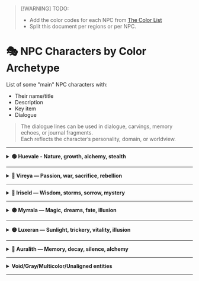 
> [!WARNING] TODO: 
> - Add the color codes for each NPC from [The Color List](../colors.md)
> - Split this document per regions or per NPC.

# 🎭 NPC Characters by Color Archetype

List of some "main" NPC characters with:
- Their name/title
- Description
- Key item
- Dialogue

> The dialogue lines can be used in dialogue, carvings, memory echoes, or journal fragments.  
> Each reflects the character’s personality, domain, or worldview.

---

<details><summary><b>🟢 Huevale - Nature, growth, alchemy, stealth</b></summary>

<div align="center">
  <h3>Xanadu Warden</h3>
  <i>Guardian of the Forgotten Gardens</i></br>
  <img src="../../assets/npc-sketches/huevale/xanadu.png" alt="Xanadu Warden" width="200">
  </br><i>Poet-scout cloaked in ancient gray-green</i></br></br>
</div>

> "Gardens grow again, even over bones."  
> “This garden grew thorns when we fled.”  
> "If you listen, the moss remembers where you buried the truth."  
> “Hold the stone in moonlight — it’ll show you what we forgot.”  

**When leading the player into ancient ruins:**  
> “Roots grow around memory. Tread softly — some stones grieve.”

**Item:** *Xanadu Stone* – Ancient mossy relic; grants visions of lost utopias when held in moonlight.

<!-- - [Philodendron Xanadu](https://en.wikipedia.org/wiki/Thaumatophyllum_xanadu) -->

---

<div align="center">
  <h3>Viridian Alchemist</h3>
  <i>Master of stable transmutations; uses sacred bluish-green ink to draw power into pigments</i></br>
  <img src="../../assets/npc-sketches/huevale/viridian.png" alt="Viridian Alchemist" width="200">
  </br><i>Alchemical scribe clad in bluish-green robes</i></br></br>
</div>

> "Balance is pigment and patience."  
> "When the ink runs dry, the spell is complete."  
> “A drop of this will make a promise eternal — or a lie irreversible.”  
> “Some colors need silence to set.”  

**When offering a spell recipe:**  
> “Write it with care. Ink has memory… and moods.”

**Item:** *Viridian Ink* – Alchemical dye that makes enchanted glyphs permanent and immune to dispelling.

---

<div align="center">
  <h3>Feldgrau Veteran</h3>
  <i>Retired soldier turned mercenary strategist; armor camouflaged like mossy stone</i></br>
  <img src="../../assets/npc-sketches/huevale/feldgrau.png" alt="Feldgrau Veteran" width="200">
  </br><i>Weathered tactician with forest-blended armor</i></br></br>
</div>

> "Cover the blade in green, and the blood won't shine."  
> "I've seen ghosts lose their war... and still stand guard."  
> “I buried more comrades than I remember. But moss remembers them all.”  
> “Don’t ask about my medals. Ask the forest where I left them.”  

**When asked to teach strategy:**  
> “Plan like the forest — layered, patient, and ready to swallow noise.”

**Item:** *Feldgrau Cloak* – Worn by ghost soldiers; renders the wearer near-invisible in forests or ruins.

---

<div align="center">
  <h3>Skobeloff Diver</h3>
  <i>Underwater relic hunter from the deep teal cities; agile and silent</i></br>
  <img src="../../assets/npc-sketches/huevale/skobeloff.png" alt="Skobeloff Diver" width="200">
  </br><i>Silent salvager in shimmering teal armor</i></br></br>
</div>

> "Below the blue, there’s only pressure and memory."  
> "The deeper you dive, the older the lies become."  
> “Light lies. Pressure doesn’t.”  
> “This lens? It’s seen ghosts smile at their traps.”  

**When spotting a hidden artifact:**  
> “There. It blinks when your heart does. Don’t ask how I know.”

**Item:** *Skobeloff Lens* – A monocle that sees through illusion and detects magical traps in dim light.

---

<div align="center">
  <h3>Chartreuse Initiate</h3>
  <i>Monk of the Carthusian order; channels light and laughter through herbal potions</i></br>
  <img src="../../assets/npc-sketches/huevale/chartreuse.png" alt="Chartreuse Initiate" width="200">
  </br><i>Herbal monk glowing with green glee</i></br></br>
</div>

> "Joy ferments like herbs — bitter, then healing."  
> "Laugh, and the gods might laugh with you. Or at you."  
> “Drink with intent. Laugh with abandon. Regret with wisdom.”  
> “The gods cackle. Why shouldn’t we?”  

**When giving the player a potion:**  
> “Side effects may include euphoria, clarity… and bears.”

**Item:** *Chartreuse Tonic* – Electric-green potion brewed by monks; restores stamina and induces laughter.

---

<div align="center">
  <h3>Malachite Oracle</h3>
  <i>Green-seer of ancient ruins; speaks in cryptic prophecy while wrapped in stone-green robes</i></br>
  <img src="../../assets/npc-sketches/huevale/malachite.png" alt="Malachite Oracle" width="200">
  <img src="../../assets/npc-sketches/huevale/malachite-v2.png" alt="Malachite Oracle Battle Mode" height="300">
  </br><i>Stone-veiled prophet whispering mossy truths</i></br></br>
</div>

> "When the stone speaks, silence obeys."  
> "Change is the only truth the roots trust."  
> “Fate is a serpent. I only provide the fang.”  
> “I don’t speak prophecy. I just repeat what the moss sings.”  

**When asked for a vision:**  
> “Bring me something forgotten. Only then can I show you what’s ahead.”

**Item:** *Malachite Fang* – Serpent-blade of verdant ore; poisons foes with dreams of transformation.

---

<div align="center">
  <h3>Smaragdine Knight</h3>
  <i>Emerald-armored protector of forest realms; blade glints like gem-cut leaves</i></br>
  <img src="../../assets/npc-sketches/huevale/smaragdine.png" alt="Smaragdine Knight" width="200">
  </br><i>Warden of groves, armored in emerald brilliance</i></br></br>
</div>

> "Armor grown, not forged, binds better to purpose."  
> "Even the emerald bleeds green in war."  
> “The vine crowned me, not kings.”  
> “If my blade shakes, it’s because the forest weeps with me.”  

**When rallying before a fight:**  
> “Stand with the grove. Bend if you must, but do not fall.”

**Item:** *Smaragdine Circlet* – Crown of living vine and emerald; boosts nature magic and calms beasts.

---

<div align="center">
  <h3>Celadon Archivist</h3>
  <i>Ethereal scholar tending to pottery libraries; memory sealed in glazed runes</i></br>
  <img src="../../assets/npc-sketches/huevale/celadon.png" alt="Celadon Archivist" width="200">
  </br><i>Librarian of porcelain echoes</i></br></br>
</div>

> "Each glaze holds a lifetime. Crack it, and you hear the end."  
> "Nothing fades — only layers build."  
> “Don’t drop that shard. It remembers your secrets faster than you forget them.”  
> “Porcelain has better memory than flesh.”  

**When asked about a forgotten incantation:**  
> “Check the seventh shelf. No, not that one. The one that hums when you lie.”

**Item:** *Celadon Shards* – Pieces of enchanted porcelain; used to record spells visually like film.

---

<div align="center">
  <h3>Limerick Druid</h3>
  <i>Trickster of the glens; chants in verse to charm beasts and brew illusions</i></br>
  <img src="../../assets/npc-sketches/huevale/limerick.png" alt="Limerick Druid" width="200">
  <img src="../../assets/npc-sketches/huevale/limerick-green.png" alt="Limerick Druid in Green" width="200">
  </br><i>Rhyming rogue cloaked in bog-oak and mischief</i></br></br>
</div>

> "Rhyme binds more than rope. Ask the fox."  
> "When the wind sings your name backward, don’t answer."

**Item:** *Limerick Flute* – Woodwind carved from bog-oak; playing it conjures playful forest spirits.

> [!NOTE]
> (Maybe he could only speak in limericks ?)

<details><summary>Click to see <i>Limerick Druid's dialogue in limericks</i></summary>

#### 🌿 **Limerick Druid – Dialogue in Limericks**

**Upon First Meeting:**
> In the glen where the foxes all play,\
> I wandered and rhymed through the day.\
> If you follow the tune,\
> Don’t look at the moon —\
> It’s watching and wanders away.

**Offering Advice:**
> When vines block your path, don’t be mad —\
> They’re grumpy, not wicked or bad.\
> Just whisper a song,\
> Not too short or too long,\
> And they'll move — if they’re feeling unclad.

**On the Nature of Illusions:**
> An echo can dance like a deer,\
> And giggle a foot from your ear.\
> If the trees start to hum,\
> You should probably run —\
> Or you’ll marry a mushroom, I fear.

**When Using His Flute:**
> A note from this flute in my hand,\
> Can summon a trickster or band.\
> One puff and they leap,\
> Out of root, bark, or deep —\
> Though they rarely obey what I planned.

**If the Player Asks About the Prismwalker:**
> You’re colorless now — quite a feat!\
> A vessel both blank and complete.\
> Will you bloom or decay?\
> Well, either way…\
> The moss at your feet thinks you’re neat.

**On the Forest Responding to Magic:**
> The forest remembers each tread,\
> And whispers your dreams when you’ve fled.\
> But step with intent,\
> And you may just prevent\
> What the vines had been planning instead.
</details>

---

<div align="center">
  <h3>Harlequin Trickblade</h3>
  <i>Masked jester-assassin; strikes with chaotic glee in carnival-green attire</i></br>
  <img src="../../assets/npc-sketches/huevale/harlequin.png" alt="Harlequin Trickblade" width="200">
  </br><i>Chaos-laced killer in motley mirth</i></br></br>
</div>

> "Chaos is the only pattern sharp enough to cut fate."  
> "I laugh when death forgets its cue."  
> “Every stab’s a joke with a punchline in blood.”  
> “Catch me? You’re already part of the act.”  

**When disappearing mid-battle:**  
> “Guess who? Wrong answer!”

**Item:** *Harlequin Mask* – Jester’s enchanted visage; wearer can mimic any voice and dodge fate once per day.

---

<div align="center">
  <h3>Saproot Cultist</h3>
  <i>Swamp-dweller devoted to a sleeping tree god; channels earthy green ichor</i></br>
  <img src="../../assets/npc-sketches/huevale/saproot.png" alt="Saproot Cultist" width="200">
  </br><i>Dripping acolyte of the dreaming bark</i></br></br>
</div>

> "The god sleeps in bark — dream too loud and it might wake."  
> "Rot is just birth with teeth."  
> “I bleed sap, not doubt.”  
> “Decay’s not death. It’s the soil praying.”  

**When defending their faith:**  
> “Worship the rot. It’s the only thing that listens forever.”

**Item:** *Saproot Idol* – Carved from swamp wood and berries; protects its owner from decay and curses.

---

<div align="center">
  <h3>Thalera the Rootborn</h3>
  <i>Verdant Ghost formed from roots and vines</i></br>
  <img src="../../assets/npc-sketches/huevale/thalera.png" alt="Thalera the Rootborn" width="200">
  </br><i>Translucent figure with green-glowing antlers</i></br></br>
</div>

> “Your feet are bare. Your breath uncolored.  
> You do not belong, Prismwalker.”  
>   
> “Yet… you carry the Root’s grief in your steps.”

[**See Verdant Ghost in Example Scene**](../scenes/scene-greenwood.md#npc-encounter)  

<!-- - [Thalera Moth](https://en.wikipedia.org/wiki/Thalera) -->

</details>

---

<details><summary><b>🔴 Vireya — Passion, war, sacrifice, rebellion</b></summary>

<div align="center">
  <h3>Amaranth The Undying</h3>
  <i>Immortal martyr of the Crimson Bloom; rebirth marked by the flower's hue</i></br>
  <img src="../../assets/npc-sketches/vireya/amaranth.png" alt="Amaranth The Undying" width="200">
  </br><i>Wounded saint whose blood births blossoms</i></br></br>
</div>

> "Rebirth is a mercy. I’ve done it too many times."  
> "The bloom is beautiful... just before it drinks."  
> “My death matters more than my life. That’s why I keep dying.”  
> “This isn’t immortality. It’s a long apology.”  

**When recruiting the player into battle:**  
> “Fight beside me, and if we fall… the bloom remembers us both.”

**Item:** *Amaranth Rose* – Crimson flower preserved in crystal; heals mortal wounds but shortens life span.

---

<div align="center">
  <h3>Vermilion Duelist</h3>
  <i>Champion of the Blood Arena; blade dances like firelight on lacquered red armor</i></br>
  <img src="../../assets/npc-sketches/vireya/vermilion.png" alt="Vermilion Duelist" width="200">
  </br><i>Blademaster veiled in fire and fury</i></br></br>
</div>

> "Only blood can sign a name in fire."  
> "A blade’s purpose is to be answered."  
> “Cut hesitation first. Then the enemy.”  
> “Every duel is a question. My blade is the answer.”  

**Before a duel begins:**  
> “No second cuts. Speak through your steel.”

**Item:** *Vermilion Brand* – A tattooed sigil applied by fire; grants war fury and immunity to heat.

---

<div align="center">
  <h3>Nacarat the Fox</h3>
  <i>Desert thief with a fiery coat; vanishes like a mirage at dusk</i></br>
  <img src="../../assets/npc-sketches/vireya/nacarat.png" alt="Nacarat the Fox" width="200">
  </br><i>Sly shadow with sand beneath her tongue</i></br></br>
</div>

> "The desert buries liars quickly. And cleanly."  
> "Mirages don’t lie — they just let you dream wrong."  
> “Want truth? Catch a fox. Want lies? Catch your shadow.”  
> “I never vanish — I just slip into stories.”  

**When slipping the player a stolen key:**  
> “Don’t thank me. Just don’t get caught — I’m allergic to gratitude.”

**Item:** *Nacarat Ember* – Glowing coal carried in a fox-skin pouch; ignites at a whisper, burns without fuel.

---

<div align="center">
  <h3>Falu Homesteader</h3>
  <i>Stubborn defender of the Red Timber Towns; wields copper tools as weapons</i></br>
  <img src="../../assets/npc-sketches/vireya/falu.png" alt="Falu Homesteader" width="200">
  </br><i>Grizzled builder whose hammer sings defense</i></br></br>
</div>

> "If the hearth dies, so do the hills."  
> "Redwood walls don't fall... they remember why they stand."  
> “Call me stubborn one more time. I’ll outlive the insult.”  
> “This hammer built hope. And broke bones.”  

**When asked about leaving town:**  
> “This land raised me. I won’t leave until it dies. And maybe not then.”

**Item:** *Falu Charm* – House-shaped pendant from red timber; wards off undead and snow spirits.

---

<div align="center">
  <h3>Alizarin, the Crimson Weaver</h3>
  <i>Sorceress who stitches fate through dyed threads; prefers madder-red robes</i></br>
  <img src="../../assets/npc-sketches/vireya/alizarin.png" alt="Alizarin, the Crimson Weaver" width="200">
  </br><i>Seamstress of sacrifice and scarlet oaths</i></br></br>
</div>

> "Threads bind what memory cannot."  
> "I sew fate. Careful what color you bleed."  
> “Want to know if you’re brave? Touch a red square.”  
> “Even death has patterns. I just embroider them.”  

**When gifting a square of her quilt:**  
> “This one’s blank. Fill it with something worth mourning.”

**Item:** *Alizarin Quilt* – A patchwork battle banner; each square records a heroic death, grants courage.

---

<div align="center">
  <h3>Cinnabar Mask</h3>
  <i>Masked envoy of joy and death; rituals painted in sacred red-orange</i></br>
  <img src="../../assets/npc-sketches/vireya/cinnabar-cloak.png" alt="Cinnabar Mask" width="200">
  </br><i>Ceremonial trickster cloaked in rite and riddle</i></br></br>
</div>

> "Smiles are masks. Mine just fits better."  
> "A ritual is only wrong if no one claps."  
> “I’ve danced at ten funerals. And nine weddings. I forget which was louder.”  
> “Blood is just ink for a louder story.”  

**When performing a rite in the field:**  
> “Clap, or it gets awkward. The spirits hate awkward.”

**Item:** *Cinnabar Seal* – Enchanted wax stamp; bonds contracts with joyful truth or cruel irony.

---

<div align="center">
  <h3>Coquelicot Banner</h3>
  <i>Symbol of resistance; a vivid poppy standard carried by forgotten heroes</i></br>
  <img src="../../assets/npc-sketches/vireya/coquelicot.png" alt="Coquelicot Banner" width="200">
  </br><i>Marching memory sewn into a fluttering flame</i></br></br>
</div>

> "Poppies bloom where martyrs fall."  
> "Raise a flag, bury a name. It’s the same gesture."  
> “When the wind lifts the banner, it remembers who held it.”  
> “No grave marks me. The flowers do.”  

**When giving the brooch to the player:**  
> “This doesn’t make you a hero. It makes you the next.”

**Item:** *Coquelicot Brooch* – Worn by war widows; summons a field of ghostly poppies once per year.

</details>

---

<details><summary><b>🔵 Iriseld — Wisdom, storms, sorrow, mystery</b></summary>

<div align="center">
  <h3>Zaffre Glasswright</h3>
  <i>Artisan who speaks through cobalt glass; traps memories in shimmering windows</i></br>
  <img src="../../assets/npc-sketches/iriseld/zaffre.png" alt="Zaffre Glasswright" width="200">
  </br><i>Silent artisan with cobalt-stained fingers</i></br></br>
</div>

> "Glass keeps what words forget."  
> "Look too deep, and you’ll find what looked back."  
> "This vial doesn’t show you what’s hidden — it shows you what you buried."  
> "I don’t make windows. I make confessions."  

**When using the vial to unlock a memory gate:**  
> “Step through. Just don’t expect the same person to come out.”

**Item:** *Zaffre Vial* – Cobalt bottle filled with enchanted tears; reveals hidden doors or passages.

---

<div align="center">
  <h3>Glaucous Wing</h3>
  <i>Avian shapeshifter who guards the misty cliffs; feathers mimic sea-gray skies</i></br>
  <img src="../../assets/npc-sketches/iriseld/glaucous.png" alt="Glaucous Wing" width="200">
  <img src="../../assets/npc-sketches/iriseld/glaucous-cloak.png" alt="Glaucous Wing, Cloaked" width="200">
  </br><i>Mist-cloaked guardian with wind-slicked feathers</i></br></br>
</div>

> "Wings are for silence, not escape."  
> "The sky mourns every fall — listen."  
> "Storms nest in my ribs. I just let them breathe."  
> "Feathers are liars. The wind is honest."  

**When offering a lift to high cliffs:**  
> “Hold tight. The clouds bite when you hesitate.”

**Item:** *Glaucous Feather* – From a sky-serpent; lets the bearer hover silently or speak with birds.

---

<div align="center">
  <h3>Cerulean Skydancer</h3>
  <i>Messenger of wind spirits; performs aerial rites in azure silks</i></br>
  <img src="../../assets/npc-sketches/iriseld/skydancer.png" alt="Cerulean Skydancer" width="200">
  </br><i>Azure-robed wind priest of the upper airstreams</i></br></br>
</div>

> "You rise only when you fall with grace."  
> "The wind doesn’t forget who defies it."  
> "Each gust speaks a different name. Most are warnings."  
> "Flight is a promise — not to fall, but to keep dancing."  

**Before a sky-ritual sequence:**  
> “Move like lightning forgot your name.”

**Item:** *Cerulean Cloak* – Azure silk garment; wearer is immune to lightning while in open skies.

---

<div align="center">
  <h3>Eigengrau the Unseeing</h3>
  <i>Shadowmancer from the realm of whispers; commands darkness of the mind’s eye</i></br>
  <img src="../../assets/npc-sketches/iriseld/eigengrau.png" alt="Eigengrau the Unseeing" width="200">
  <img src="../../assets/npc-sketches/iriseld/eigengrau-cloak.png" alt="Eigengrau the Unseeing, Cloaked" width="200">
  </br><i>Blindfolded oracle veiled in dream-darkness</i></br></br>
</div>

> "Not all shadows are cast by light."  
> "The color you see in dreams is me."  
> "I blind myself to see deeper. You still blink too much."  
> "Fear isn’t a wall. It’s a mirror with dust on it."  

**When the player hesitates to look into the prism:**  
> “You won’t like what you see. That’s why it’s worth looking.”

**Item:** *Eigengrau Prism* – Dark crystal; shows the user's subconscious desires or fears when gazed into.

---

<div align="center">
  <h3>Payne’s Shade</h3>
  <i>Painter of illusions and forger of souls; dreams in blue-gray landscapes</i></br>
  <img src="../../assets/npc-sketches/iriseld/payne.png" alt="Payne’s Shade" width="200">
  </br><i>Somber artist in tattered smocks of storm-hue</i></br></br>
</div>

> "Illusion needs a frame... and a witness."  
> "Every masterpiece begins in gray."  
> "What you see isn’t false — it’s just unfinished."  
> "I’ve painted gods, liars, and myself. Only the canvas knows who’s real."  

**While casting a large-scale illusion:**  
> “The world is easier to fix when you paint over it first.”

**Item:** *Payne’s Brush* – Artist’s brush made from shadow-hair; paints illusions that persist for an hour.

</details>

---

<details><summary><b>🟣 Myrrala — Magic, dreams, fate, illusion</b></summary>

<div align="center">
  <h3>Wisteria Enchantress</h3>
  <i>Soft-spoken spellcaster from the vine-covered tower; weaves gentle glamours</i></br>
  <img src="../../assets/npc-sketches/myrrala/wisteria-veil.png" alt="Wisteria Enchantress" width="200">
  <img src="../../assets/npc-sketches/myrrala/wisteria-simple.png" alt="Wisteria Enchantress, cloaked" width="200">
  </br><i>Glamour-witch robed in dusk and perfume</i></br></br>
</div>

> "Charm is a quieter curse."  
> "I weave kindness like silk — hard to notice until you're bound."  
> "Glamour is truth made beautiful enough to forgive."  
> "If the moon nods at you — don’t blink."  

**When encountered during twilight hours:**  
> “The light’s soft now. It listens better than it speaks.”

**Item:** *Wisteria Veil* – Shimmering shawl; obscures the wearer’s presence in twilight and dreams.

---

<div align="center">
  <h3>Periwinkle Siren</h3>
  <i>Melodic sea-fae; lures sailors with shimmering, lavender-toned scales</i></br>
  <img src="../../assets/npc-sketches/myrrala/periwinkle.png" alt="Periwinkle Siren" width="200">
  <img src="../../assets/npc-sketches/myrrala/periwinkle-full.png" alt="Periwinkle Siren, Full Body" width="200">
  </br><i>Lavender-scaled fae with a haunting voice</i></br></br>
</div>

> "Not all drowning starts with water."  
> "My voice is a mirror. What did you say?"  
> "Most sailors drown before they notice."  
> "Sing back — if you remember the tune."  

**If you resist her magic:**  
> “Mmm… A strong mind. I wonder who last owned it.”

**Item:** *Periwinkle Pearl* – Held by sea witches; grants underwater breathing and mild hypnosis powers.

<!-- Pervenche Periwinkle -->

---

<div align="center">
  <h3>Mauveine Spark</h3>
  <i>Chemist of chaotic color; experiments with first-gen synthetic magic-dyes made with coal tar</i></br>
  <img src="../../assets/npc-sketches/myrrala/mauveine.png" alt="Mauveine Spark" width="200">
  </br><i>Color-alchemist in stained gloves and goggles</i></br></br>
</div>

> "Chaos doesn’t knock. It bursts into color."  
> "Mix coal and genius, and pray you’re not flammable."  
> "Science is just madness with a recipe."  
> "I brew brilliance. Accidents are a side effect."  

**Before handing you a volatile concoction:**  
> “It might explode. But beautifully.”

**Item:** *Mauveine Flask* – Contains the first artificial magic dye; causes chaotic effects with every sip.

---

<div align="center">
  <h3>Heliotrope Devotee</h3>
  <i>Solar cleric whose power waxes as the flower turns; harbors eternal love</i></br>
  <img src="../../assets/npc-sketches/myrrala/heliotrope.png" alt="Heliotrope Devotee" width="200">
  </br><i>Sun-marked devotee with flowered circlet</i></br></br>
</div>

> "The sun doesn't follow the flower. It's the other way 'round."  
> "Devotion is light that blinds from behind."  
> "I loved once. Now I just orbit."  
> "The light that saves also sears."  

**During sunrise rites:**  
> “Watch the petals. They know before we do.”

**Item:** *Heliotrope Band* – Bracelet that glows with solar devotion; protects from dark curses at dawn.

---

<div align="center">
  <h3>Razzmatazz Sprite</h3>
  <i>Tiny fey of mischief and parties; bursts into pink when laughing</i></br>
  <img src="../../assets/npc-sketches/myrrala/razzmatazz.png" alt="Razzmatazz Sprite" width="200">
  </br><i>Flickering pixie-trickster with a booming laugh</i></br></br>
</div>

> "Fun is dangerous when it’s your only defense."  
> "If it giggles in the dark... it’s probably me."  
> "I drummed a mountain awake once. It danced."  
> "Magic’s more fun when it’s not yours."  

**When helping unlock a sealed relic:**  
> “Boom or bloom? Depends if I’m bored.”

**Item:** *Razzmatazz Drum* – A fey instrument; awakens slumbering magic in artifacts when played.

---

<div align="center">
  <h3>Fandango Duelstar</h3>
  <i>Performer-warrior of the Passion Stage; dances and duels with equal flair</i></br>
  <img src="../../assets/npc-sketches/myrrala/fandango.png" alt="Fandango Duelstar" width="200">
  </br><i>Dueling performer cloaked in sequined pink</i></br></br>
</div>

> "A dance is just a duel without grief."  
> "If they watch you bleed, make it beautiful."  
> "My blade flirts. My steps kill."  
> "The crowd never applauds silence."  

**Before a staged combat sequence:**  
> “Shall we waltz in wounds?”

**Item:** *Fandango Dagger* – Curved pink-steel blade; glows during duels and sings when blood is spilled.

---

<div align="center">
  <h3>Thulian Emissary</h3>
  <i>Ambassador from a hidden mineral kingdom; eyes shimmer pink and knowing</i></br>
  <img src="../../assets/npc-sketches/myrrala/tulian-old.png" alt="Thulian Emissary" width="200">
  <img src="../../assets/npc-sketches/myrrala/tulian-simple.png" alt="Thulian Emissary" width="200">
  </br><i>Gem-veined diplomat draped in echoing robes</i></br></br>
</div>

> "Truth is a rare gem. Most aren’t polished enough to see it."  
> "I don’t lie. I just leave out the easy parts."  
> "Reflections are fragments. So are we."  
> "This mirror shows your truth, not mine."  

**When the player questions their motives:**  
> “Does a prism pick its angles?”

**Item:** *Thulian Mirror* – Polished rare stone; shows only truth, but not always the full picture.

---

<div align="center">
  <h3>Pomp & Power Chancellor</h3>
  <i>Royal advisor cloaked in purple splendor; speaks softly, commands much</i></br>
  <img src="../../assets/npc-sketches/myrrala/pomp.png" alt="Pomp & Power Chancellor" width="200">
  </br><i>Opulent figure with velvet rings and quiet power</i></br></br>
</div>

> "Control wears robes, not armor."  
> "Kings bow to the voice behind the curtain."  
> "I whisper loud enough to dethrone."  
> "Power isn’t taken — it’s worn well."  

**When advising you in court intrigue:**  
> “Smile. Then command. In that order.”

**Item:** *Pomp and Power Mantle* – Opulent royal cape; grants temporary command over nobles and weak-willed minds.

---

<div align="center">
  <h3>Liseran Caretaker</h3>
  <i>Matron of the Blooming Shrine; protector of rebirth and mothers</i></br>
  <img src="../../assets/npc-sketches/myrrala/liseran-cloak.png" alt="Liseran Caretaker" width="200">
  </br><i>Grieving guardian with violet-lily cloak</i></br></br>
</div>

> "Rebirth always costs something — even if it’s love."  
> "Lilies bloom in mourning, not celebration."  
> "I tend grief like a garden — quietly."  
> "Each birth echoes a loss unspoken."  

**When helping restore a fading memory:**  
> “Let the petals carry what you can’t.”

**Item:** *Liseran Lily* – Frail blossom encased in mana crystal; releases a healing aura upon breaking.

---

<div align="center">
  <h3>Quinacridone Blade</h3>
  <i>Warrior-painter whose magenta blades never dull; fights for aesthetic justice</i></br>
  <img src="../../assets/npc-sketches/myrrala/quinacridone.png" alt="Quinacridone Blade" width="200">
  </br><i>Vivid warrior splashed with paint and blood</i></br></br>
</div>

> "Style without edge is decoration."  
> "Every duel writes a stroke in my masterpiece."  
> "Blood is pigment. Pain is brushwork."  
> "I duel to compose beauty — not to win."  

**During combat in radiant fields:**  
> “Strike like a stanza. Parry like a rhyme.”

**Item:** *Quinacridone Codex* – A grimoire of vibrant pigments; its spells must be painted mid-battle.

</details>

---

<details><summary><b>🟡 Luxeran — Sunlight, trickery, vitality, illusion</b></summary>


<div align="center">
  <h3>Gamboge Monk</h3>
  <i>Varnish-wearing martial artist from lacquered temples; calm but deadly</i></br>
  <img src="../../assets/npc-sketches/luxeran/gamboge.png" alt="Gamboge Monk" width="200">
  </br><i>Golden-clad warrior of silent strikes</i></br></br>
</div>

> "Lacquer what you can’t clean."  
> "Even peace bruises when it lands too hard."  
> "Silence can hit harder than thunder — if you wait long enough."  
> "I meditate between footsteps."  

**When ambushed unexpectedly:**  
> "Violence without grace? That’s just noise."

**Item:** *Gamboge Gourd* – Lacquered container used in rituals; once uncorked, releases holy smoke.

---
<div align="center">
  <h3>Eburnean Priestess</h3>
  <i>Ivory-clad oracle who reads the cracks in bone and tusk</i></br>
  <img src="../../assets/npc-sketches/luxeran/eburnean.png" alt="Eburnean Priestess" width="200">
  <img src="../../assets/npc-sketches/luxeran/eburnean-cloak.png" alt="Eburnean Priestess" width="200">
  </br><i>Seeress in white bone and quiet futures</i></br></br>
</div>

> "Ivory cracks from pressure, not time."  
> "A roll of the dice echoes louder than a prayer."  
> "I don’t predict fate. I flirt with it."  
> "The bones say you’re lucky — or very stubborn."  

**When asked for a prophecy:**  
> "Close your eyes. If you see something... that’s mine."

**Item:** *Eburnean Dice* – Carved from ivory tusk; used to gamble for fate—win or lose a memory.

---
<div align="center">
  <h3>Citrine Artisan</h3>
  <i>Jeweler whose pieces brighten spirits; her work promotes joy and prosperity</i></br>
  <img src="../../assets/npc-sketches/luxeran/citrine.png" alt="Citrine Artisan" width="200">
  </br><i>Bright-eyed gemsmith with golden tools</i></br></br>
</div>

> "Jewels are emotions you can wear."  
> "Happiness is the easiest lie to sell."  
> "What shines isn’t always treasure — sometimes it’s just a clever angle."  
> "Gold doesn’t cheer you up. But it listens better than people."  

**When offering to sell something:**  
> "This one sparkles just right when you lie."

**Item:** *Citrine Lens* – Yellow gemstone monocle; lets wearer see sources of happiness or greed.

---
<div align="center">
  <h3>Aureolin Flame</h3>
  <i>Pyromancer of radiant power; spells as blinding as her robes</i></br>
  <img src="../../assets/npc-sketches/luxeran/aureolin.png" alt="Aureolin Flame" width="200">
  </br><i>Golden-robed pyromancer with flaming ink</i></br></br>
</div>

> "Light writes in searing ink."  
> "The sun favors the daring — until it burns them."  
> "Speak boldly — or I’ll light the silence myself."  
> "The truth glows hottest when denied."  

**Before casting a judgment spell:**  
> "I’ll sign this in flame. Hope you brought sunglasses."

**Item:** *Aureolin Quill* – Golden feather pen; makes any signature legally and magically binding.

---

<div align="center">
  <h3>Orangepeel Courier</h3>
  <i>High-speed runner of the trade roads; scent of citrus marks her trail</i></br>
  <img src="../../assets/npc-sketches/luxeran/orangepeel.png" alt="Orangepeel Courier" width="200">
  </br><i>Fleet-footed courier with citrus charms</i></br></br>
</div>

> "Speed is safety. Talk later."  
> "The scent hits before the shadow does."  
> "Trade waits for no one — except me."  
> "If the deal smells off, I already ran."  

**When delivering crucial intel:**  
> "Fast news. Fresh squeeze. Take it or leave it."

**Item:** *Orange Peel Charm* – Zesty amulet; worn by traders, it wards off fatigue and attracts good deals.

---

<div align="center">
  <h3>Fulvous Hunter</h3>
  <i>Camouflaged ranger of drylands; wears the fur-toned cloak of predators</i></br>
  <img src="../../assets/npc-sketches/luxeran/fulvous.png" alt="Fulvous Hunter" width="200">
  </br><i>Silent tracker cloaked in desert tones</i></br></br>
</div>

> "Dust whispers louder than prey."  
> "Your shadow’s too loud. I’ll take care of it."  
> "The desert doesn’t hide — it just forgets quickly."  
> "Don’t blink. That’s when they move."  

**While stalking a dangerous target:**  
> "This sand remembers feet. Yours, especially."

**Item:** *Fulvous Hide* – Fur cloak from desert beasts; grants advantage when tracking or hiding in sand.

</details>

---

<details><summary><b>🤎 Auralith — Memory, decay, silence, alchemy</b></summary>

<div align="center">
  <h3>Isabelline Widow</h3>
  <i>Wanderer in sun-bleached clothes; said to never wash until vengeance is served</i></br>
  <img src="../../assets/npc-sketches/auralith/isabelline.png" alt="Isabelline Widow" width="200">
  <img src="../../assets/npc-sketches/auralith/isabelline-cloak.png" alt="Isabelline Widow" width="200">
  </br><i>Grieving nomad wrapped in dusty resolve</i></br></br>
</div>

> "Wash your grief, and you’ll lose its weight."  
> "Dust tells stories the living forget."  
> "The tapestry knows betrayal before I do."  
> "I haven’t cleaned these robes. I still wear his silence."  

**When sensing betrayal nearby:**  
> "The threads are trembling. Someone here has false hands."

**Item:** *Isabelline Tapestry* – Ancient woven scene; changes to warn of betrayal or deceit near the viewer.

---

<div align="center">
  <h3>Burnt Sienna Sculptor</h3>
  <i>Carves stories into ochre stone; each statue whispers with ancestral memory</i></br>
  <img src="../../assets/npc-sketches/auralith/sienna.png" alt="Burnt Sienna Sculptor" width="200">
  </br><i>Stonecarver with clay-stained hands</i></br></br>
</div>

> "Stone remembers better than blood."  
> "Each chip is a truth I don’t speak."  
> "The louder you strike, the less the stone trusts you."  
> "My statues don’t lie. They just need dust to wake."  

**When animating a statue:**  
> "Stand back. The old soul still has questions."

**Item:** *Burnt Sienna Golem Core* – Heart of an old earthen automaton; can animate one statue per moon cycle.

---

<div align="center">
  <h3>Bistre Archivist</h3>
  <i>Caretaker of soot-stained scrolls; lorekeeper with smudged hands and perfect recall</i></br>
  <img src="../../assets/npc-sketches/auralith/bistre.png" alt="Bistre Archivist" width="200">
  </br><i>Shadow-eyed scholar with ash-covered fingers</i></br></br>
</div>

> "Soot smears, but it preserves."  
> "Ink lies. Burnt pages confess."  
> "I remember everything. Especially the lies we burned."  
> "Ask the flame — it reads better than I do."  

**When revealing a hidden memory:**  
> "Watch the wall. Shadows keep clearer records than kings."

**Item:** *Bistre Lantern* – Sooty lamp that reveals past events in shadows when lit in forgotten places.

---

<div align="center">
  <h3>Mikado Warlord</h3>
  <i>Regal tyrant in lacquered armor; his rule polished, his justice sharp</i></br>
  <img src="../../assets/npc-sketches/auralith/mikado.png" alt="Mikado Warlord" width="200">
  </br><i>Disciplined warrior draped in golden lacquer</i></br></br>
</div>

> "Style is strength with discipline."  
> "A cut made with grace leaves a cleaner wound."  
> "The blade teaches faster than books."  
> "Balance. Posture. And one clean decision."  

**Before executing judgment:**  
> "Rust never dulled this edge. Only hesitation does."

**Item:** *Mikado Katana* – Heirloom blade lacquered in gold-brown; grants calm focus and unerring strikes.

---

<div align="center">
  <h3>Caput Mortuum Ascetic</h3>
  <i>Alchemist of decay and transmutation; wears the color of dried blood and rust</i></br>
  <img src="../../assets/npc-sketches/auralith/caput.png" alt="Caput Mortuum Ascetic" width="200">
  </br><i>Rust-robed philosopher with deathless eyes</i></br></br>
</div>

> "Death isn’t the end — it’s the element most resist."  
> "Let rot teach you what gold never will."  
> "I studied endings until they started talking back."  
> "What decays can be distilled."  

**When offering alchemical aid:**  
> "It won’t taste like hope. But it’ll buy you time."

**Item:** *Caput Mortuum Phylactery* – Dusty alchemical relic; binds part of one’s soul to forestall death by years.

</details>

---

<details><summary><b>Void/Gray/Multicolor/Unaligned entities</b></summary>

### Void/Gray/Multicolor/Unaligned entities (?)

</details>

---
